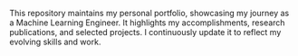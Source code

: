 This repository maintains my personal portfolio, showcasing my journey as a Machine Learning Engineer. It highlights my accomplishments, research publications, and selected projects. I continuously update it to reflect my evolving skills and work.
